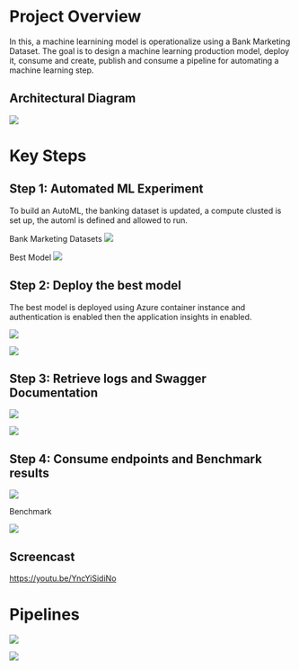 # Project Overview

In this, a machine learnining model is operationalize using a Bank Marketing Dataset. The goal is to design a machine learning production model, deploy it, consume and create, publish and consume a pipeline for automating a machine learning step.

## Architectural Diagram
![](pics/1.png)

# Key Steps
## Step 1: Automated ML Experiment

To build an AutoML,  the banking dataset is updated, a compute clusted is set up, the automl is defined and allowed to run.

Bank Marketing Datasets
![](pics/2.png)

Best Model
![](pics/3.PNG)

## Step 2: Deploy the best model
The best model is deployed using Azure container instance and authentication is enabled then the application insights in enabled. 

![](pics/4.PNG)

![](pics/5.PNG)

## Step 3: Retrieve logs and Swagger Documentation

![](pics/6.PNG)

![](pics/7.PNG)

## Step 4: Consume endpoints and Benchmark results

![](pics/8.PNG)


Benchmark

![](pics/9.PNG)


## Screencast

https://youtu.be/YncYiSidiNo

# Pipelines

![](pics/10.png)

![](pics/11.png)
